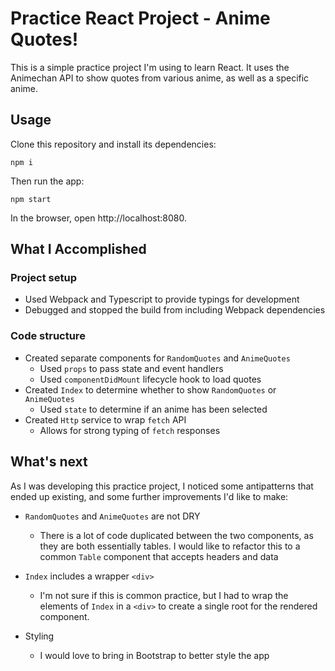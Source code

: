 # Practice React Project - Anime Quotes!

This is a simple practice project I'm using to learn React. It uses the Animechan API to show quotes from various anime, as well as a specific anime.

## Usage

Clone this repository and install its dependencies:

```
npm i
```

Then run the app:

```
npm start
```

In the browser, open http://localhost:8080.

## What I Accomplished

### Project setup

- Used Webpack and Typescript to provide typings for development
- Debugged and stopped the build from including Webpack dependencies

### Code structure

- Created separate components for `RandomQuotes` and `AnimeQuotes`
  - Used `props` to pass state and event handlers
  - Used `componentDidMount` lifecycle hook to load quotes
- Created `Index` to determine whether to show `RandomQuotes` or `AnimeQuotes`
  - Used `state` to determine if an anime has been selected
- Created `Http` service to wrap `fetch` API
  - Allows for strong typing of `fetch` responses

## What's next

As I was developing this practice project, I noticed some antipatterns that ended up existing, and some further improvements I'd like to make:

- `RandomQuotes` and `AnimeQuotes` are not DRY

  - There is a lot of code duplicated between the two components, as they are both essentially tables. I would like to refactor this to a common `Table` component that accepts headers and data

- `Index` includes a wrapper `<div>`

  - I'm not sure if this is common practice, but I had to wrap the elements of `Index` in a `<div>` to create a single root for the rendered component.

- Styling
  - I would love to bring in Bootstrap to better style the app
